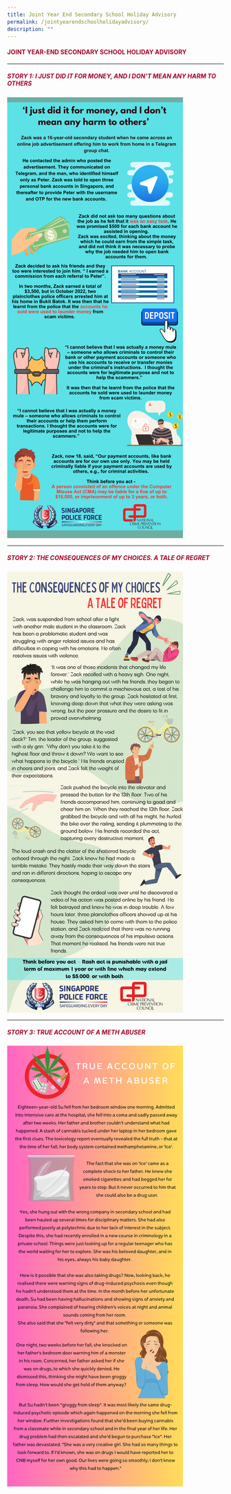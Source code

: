 ```yaml
---
title: Joint Year End Secondary School Holiday Advisory
permalink: /jointyearendschoolholidayadvisory/
description: ""
---
```

#### <font style="color:#a20427;">JOINT YEAR-END SECONDARY SCHOOL HOLIDAY ADVISORY</font>

<hr>

##### <font style="color:#a20427;">STORY 1: I JUST DID IT FOR MONEY, AND I DON'T MEAN ANY HARM TO OTHERS </font>

![](/images/i%20just%20did%20it%20for%20money,%20and%20i%20dont%20mean%20any%20harm%20to%20others-1.png)

<hr>

##### <font style="color:#a20427;">STORY 2: THE CONSEQUENCES OF MY CHOICES. A TALE OF REGRET </font>

![](/images/the%20consequences%20of%20my%20choices%20-%20%20a%20tale%20of%20regret-1.png)
<hr>

##### <font style="color:#a20427;">STORY 3: TRUE ACCOUNT OF A METH ABUSER </font>

![](/images/true%20account%20of%20meth%20abuser-1.png)